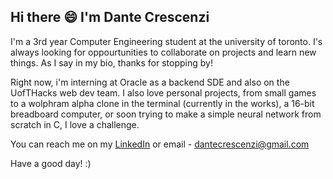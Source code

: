 ## Hi there 😄 I'm Dante Crescenzi

I'm a 3rd year Computer Engineering student at the university of toronto.  I's always looking for oppourtunities to collaborate on projects and learn new things. As I say in my bio, thanks for stopping by!

Right now, i'm interning at Oracle as a backend SDE and also on the UofTHacks web dev team.  I also love personal projects, from small games to a wolphram alpha clone in the terminal (currently in the works), a 16-bit breadboard computer, or soon trying to make a simple neural network from scratch in C, I love a challenge.

You can reach me on my [LinkedIn](https://www.linkedin.com/in/dante-crescenzi/) or email - dantecrescenzi@gmail.com

Have a good day! :)
<!--
**dcrescenzi/dcrescenzi** is a ✨ _special_ ✨ repository because its `README.md` (this file) appears on your GitHub profile.

Here are some ideas to get you started:

- 🔭 I’m currently working on ...
- 🌱 I’m currently learning ...
- 👯 I’m looking to collaborate on ...
- 🤔 I’m looking for help with ...
- 💬 Ask me about ...
- 📫 How to reach me: ...
- 😄 Pronouns: ...
- ⚡ Fun fact: ...
-->
